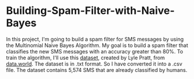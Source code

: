 # Building-Spam-Filter-with-Naive-Bayes
In this project, I'm going to build a spam filter for SMS messages by using the Multinomial Naive Bayes Algorithm.
My goal is to build a spam filter that classifies the new SMS messages with an accuracy greater than 80%.
To train the algorithm, I'll use this [dataset](https://data.world/lylepratt/sms-spam), created by Lyle Pratt, from [data.world](https://data.world/). The dataset is in .txt format. So I have converted it into a .csv file. The dataset contains 5,574 SMS that are already classified by humans. 
